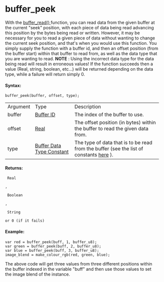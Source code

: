 # buffer_peek

With the [ buffer_read() ](buffer_read) function, you can read data
from the given buffer at the current "seek" position, with each piece of
data being read advancing this position by the bytes being read or
written. However, it may be necessary for you to read a given piece of
data without wanting to change the current seek position, and that's
when you would use this function. You simply supply the function with a
buffer id, and then an offset position (from the buffer start) within
that buffer to read from, as well as the data type that you are wanting
to read. **NOTE** : Using the incorrect data type for the data being
read will result in erroneous values! If the function succeeds then a
value (Real, string, boolean, etc...) will be returned depending on the
data type, while a failure will return simply 0.

#### Syntax:

``` gml
buffer_peek(buffer, offset, type);
```

|          |                                                                                                      |                                                                                                           |
|----------|------------------------------------------------------------------------------------------------------|-----------------------------------------------------------------------------------------------------------|
| Argument | Type                                                                                                 | Description                                                                                               |
| buffer   |  [Buffer ID](../../../../GameMaker_Language/GML_Reference/Buffers/buffer_create)                 | The index of the buffer to use.                                                                           |
| offset   |  [Real](../../../../GameMaker_Language/GML_Overview/Data_Types)                                  | The offset position (in bytes) within the buffer to read the given data from.                             |
| type     |  [Buffer Data Type Constant](../../../../GameMaker_Language/GML_Reference/Buffers/buffer_write)  | The type of data that is to be read from the buffer (see the list of constants [here](buffer_read) ). |

#### Returns:

``` gml
 Real

,

 Boolean

,

 String

or 0 (if it fails)
```

#### Example:

``` gml
var red = buffer_peek(buff, 1, buffer_u8);
var green = buffer_peek(buff, 2, buffer_u8);
var blue = buffer_peek(buff, 3, buffer_u8);
image_blend = make_colour_rgb(red, green, blue);
```

The above code will get three values from three different positions
within the buffer indexed in the variable "buff" and then use those
values to set the image blend of the instance.
